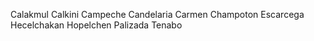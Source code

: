 Calakmul
Calkini
Campeche
Candelaria
Carmen
Champoton
Escarcega
Hecelchakan
Hopelchen
Palizada
Tenabo
